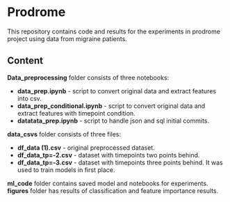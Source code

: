 # Prodrome
This repository contains code and results for the experiments in prodrome project using data from migraine patients.
## Content
**Data_preprocessing** folder consists of three notebooks: 
- **data_prep.ipynb** - script to convert original data and extract features into csv.
- **data_prep_conditional.ipynb** - script to convert original data and extract features with timepoint condition.
- **datatata_prep.ipynb** - script to handle json and sql initial commits.

**data_csvs** folder consists of three files: 

- **df_data (1).csv** - original preprocessed dataset.
- **df_data_tp=-2.csv** - dataset with timepoints two points behind.
- **df_data_tp=-3.csv** - dataset with timepoints three points behind.
It was used to train models in first place.  

**ml_code** folder contains saved model and notebooks for experiments.
**figures** folder has results of classification and feature importance results.
